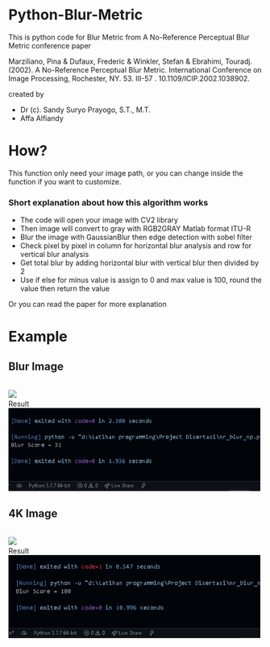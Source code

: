 # Python-Blur-Metric
This is python code for Blur Metric from A No-Reference Perceptual Blur Metric conference paper

Marziliano, Pina & Dufaux, Frederic & Winkler, Stefan & Ebrahimi, Touradj. (2002). A No-Reference Perceptual Blur Metric. International Conference on Image Processing, Rochester, NY. 53. III-57 . 10.1109/ICIP.2002.1038902. 

created by
- Dr (c). Sandy Suryo Prayogo, S.T., M.T.
- Affa Alfiandy

# How?
This function only need your image path, or you can change inside the function if you want to customize.

### Short explanation about how this algorithm works
- The code will open your image with CV2 library
- Then image will convert to gray with RGB2GRAY Matlab format ITU-R
- Blur the image with GaussianBlur then edge detection with sobel filter
- Check pixel by pixel in column for horizontal blur analysis and row for vertical blur analysis
- Get total blur by adding horizontal blur with vertical blur then divided by 2
- Use if else for minus value is assign to 0 and max value is 100, round the value then return the value

Or you can read the paper for more explanation

# Example
## Blur Image
<br/>
<img src="https://images.unsplash.com/photo-1523821741446-edb2b68bb7a0?ixlib=rb-1.2.1&ixid=MnwxMjA3fDB8MHxzZWFyY2h8MXx8Ymx1cnxlbnwwfHwwfHw%3D&w=1000&q=80" width="500">
<br/>
Result
<br/>
<img src="Screenshot (964).png" width="500">

## 4K Image
<br/>
<img src="https://www.pixelstalk.net/wp-content/uploads/2016/07/4k-Images-Free-Download.jpg" width="500">
<br/>
Result
<br/>
<img src="Screenshot (965).png" width="500">


